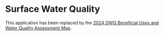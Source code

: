 # Surface Water Quality

This application has been replaced by the [2024 DWQ Beneficial Uses and Water Quality Assessment Map](https://experience.arcgis.com/experience/c58b8c44b7a8482cb9dd20e2cf8c263c).
